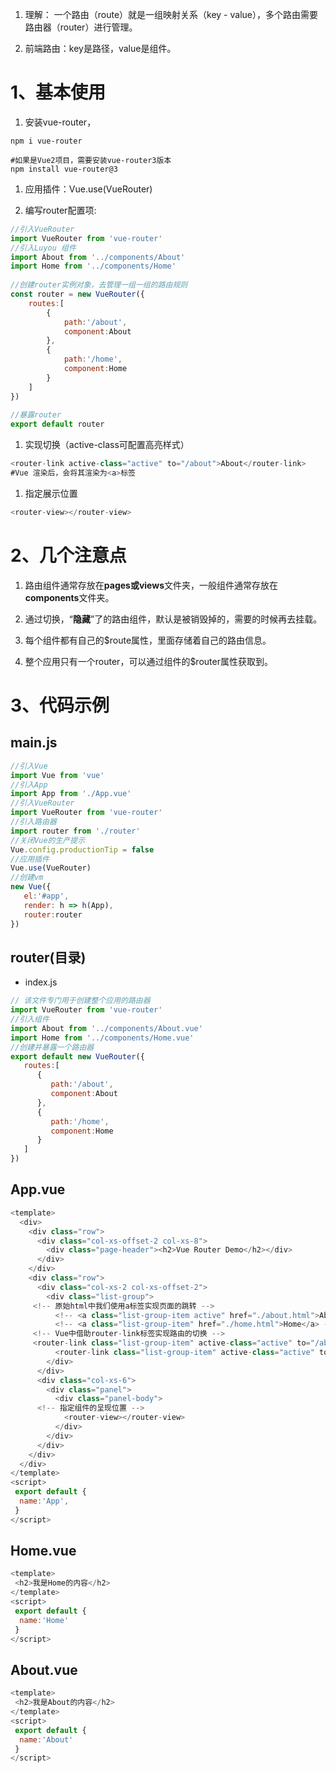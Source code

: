 1. 理解： 一个路由（route）就是一组映射关系（key - value），多个路由需要路由器（router）进行管理。

1. 前端路由：key是路径，value是组件。

# 1、基本使用

1. 安装vue-router，

```shell
npm i vue-router
​
#如果是Vue2项目，需要安装vue-router3版本
npm install vue-router@3
```

1. 应用插件：Vue.use(VueRouter)

1. 编写router配置项:

```javascript
//引入VueRouter
import VueRouter from 'vue-router'
//引入Luyou 组件
import About from '../components/About'
import Home from '../components/Home'
​
//创建router实例对象，去管理一组一组的路由规则
const router = new VueRouter({
    routes:[
        {
            path:'/about',
            component:About
        },
        {
            path:'/home',
            component:Home
        }
    ]
})
​
//暴露router
export default router
```

1. 实现切换（active-class可配置高亮样式）

```javascript
<router-link active-class="active" to="/about">About</router-link>
#Vue 渲染后，会将其渲染为<a>标签
```

1. 指定展示位置

```javascript
<router-view></router-view>
```

# 2、几个注意点

1. 路由组件通常存放在**pages或views**文件夹，一般组件通常存放在**components**文件夹。

1. 通过切换，“**隐藏**”了的路由组件，默认是被销毁掉的，需要的时候再去挂载。

1. 每个组件都有自己的$route属性，里面存储着自己的路由信息。

1. 整个应用只有一个router，可以通过组件的$router属性获取到。

# 3、代码示例

## main.js

```javascript
//引入Vue
import Vue from 'vue'
//引入App
import App from './App.vue'
//引入VueRouter
import VueRouter from 'vue-router'
//引入路由器
import router from './router'
//关闭Vue的生产提示
Vue.config.productionTip = false
//应用插件
Vue.use(VueRouter)
//创建vm
new Vue({
   el:'#app',
   render: h => h(App),
   router:router
})
```

## router(目录) 

- index.js

```javascript
// 该文件专门用于创建整个应用的路由器
import VueRouter from 'vue-router'
//引入组件
import About from '../components/About.vue'
import Home from '../components/Home.vue'
//创建并暴露一个路由器
export default new VueRouter({
   routes:[
      {
         path:'/about',
         component:About
      },
      {
         path:'/home',
         component:Home
      }
   ]
})
```

## App.vue

```javascript
<template>
  <div>
    <div class="row">
      <div class="col-xs-offset-2 col-xs-8">
        <div class="page-header"><h2>Vue Router Demo</h2></div>
      </div>
    </div>
    <div class="row">
      <div class="col-xs-2 col-xs-offset-2">
        <div class="list-group">
     <!-- 原始html中我们使用a标签实现页面的跳转 -->
          <!-- <a class="list-group-item active" href="./about.html">About</a> -->
          <!-- <a class="list-group-item" href="./home.html">Home</a> -->
     <!-- Vue中借助router-link标签实现路由的切换 -->
     <router-link class="list-group-item" active-class="active" to="/about">About</router-link>
          <router-link class="list-group-item" active-class="active" to="/home">Home</router-link>
        </div>
      </div>
      <div class="col-xs-6">
        <div class="panel">
          <div class="panel-body">
      <!-- 指定组件的呈现位置 -->
            <router-view></router-view>
          </div>
        </div>
      </div>
    </div>
  </div>
</template>
<script>
 export default {
  name:'App',
 }
</script>
```

## Home.vue

```javascript
<template>
 <h2>我是Home的内容</h2>
</template>
<script>
 export default {
  name:'Home'
 }
</script>
```

## About.vue

```javascript
<template>
 <h2>我是About的内容</h2>
</template>
<script>
 export default {
  name:'About'
 }
</script>
```